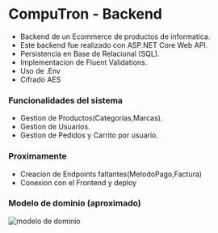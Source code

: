 # CompuTron - Backend
- Backend de un Ecommerce de productos de informatica.
- Este backend fue realizado con ASP.NET Core Web API.
- Persistencia en Base de Relacional (SQL).
- Implementacion de Fluent Validations.
- Uso de .Env
- Cifrado AES 

### Funcionalidades del sistema
- Gestion de Productos(Categorias,Marcas).
- Gestion de Usuarios.
- Gestion de Pedidos y Carrito por usuario.

### Proximamente

- Creacion de Endpoints faltantes(MetodoPago,Factura)
- Conexion con el Frontend y deploy

### Modelo de dominio (aproximado)

![modelo de dominio](https://github.com/agustinfarinia1/compuTron/blob/main/src/assets/modelo-dominio.png)
